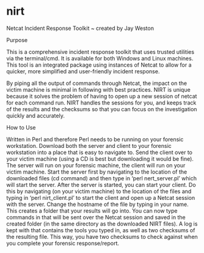 # nirt
Netcat Incident Response Toolkit
 ~ created by Jay Weston

Purpose

This is a comprehensive incident response toolkit that uses trusted utilities via the terminal/cmd.  It is available for both Windows and Linux machines.  This tool is an integrated package using instances of Netcat to allow for a quicker, more simplified and user-friendly incident response.

By piping all the output of commands through Netcat, the impact on the victim machine is minimal in following with best practices. NIRT is unique because it solves the problem of having to open up a new session of netcat for each command run. NIRT handles the sessions for you, and keeps track of the results and the checksums so that you can focus on the investigation quickly and accurately.


How to Use

Written in Perl and therefore Perl needs to be running on your forensic workstation.
Download both the server and client to your forensic workstation into a place that is easy to navigate to.
Send the client over to your victim machine (using a CD is best but downloading it would be fine).
The server will run on your forensic machine, the client will run on your victim machine.
Start the server first by navigating to the location of the downloaded files (cd command) and then type in ‘perl nert_server.pl’ which will start the server.
After the server is started, you can start your client.  Do this by navigating (on your victim machine) to the location of the files and typing in ‘perl nirt_client.pl’ to start the client and open up a Netcat session with the server.
Change the hostname of the file by typing in your name.  This creates a folder that your results will go into.
You can now type commands in that will be sent over the Netcat session and saved in the created folder (in the same directory as the downloaded NIRT files).
A log is kept with that contains the tools you typed in, as well as two checksums of the resulting file.  This way, you have two checksums to check against when you complete your forensic response/report.

